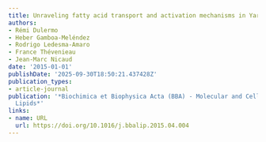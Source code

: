 ```yaml
---
title: Unraveling fatty acid transport and activation mechanisms in Yarrowia lipolytica
authors:
- Rémi Dulermo
- Heber Gamboa-Meléndez
- Rodrigo Ledesma‐Amaro
- France Thévenieau
- Jean‐Marc Nicaud
date: '2015-01-01'
publishDate: '2025-09-30T18:50:21.437428Z'
publication_types:
- article-journal
publication: '*Biochimica et Biophysica Acta (BBA) - Molecular and Cell Biology of
  Lipids*'
links:
- name: URL
  url: https://doi.org/10.1016/j.bbalip.2015.04.004
---
```

